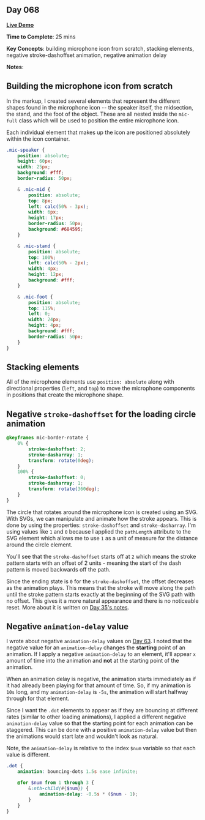## Day 068

**<a href="https://css100.aniqa.dev#day-068">Live Demo</a>**

**Time to Complete**: 25 mins

**Key Concepts**: building microphone icon from scratch, stacking elements, negative stroke-dashoffset animation, negative animation delay

**Notes**:

## Building the microphone icon from scratch

In the markup, I created several elements that represent the different shapes found in the microphone icon -- the speaker itself, the midsection, the stand, and the foot of the object. These are all nested inside the `mic-full` class which will be used to position the entire microphone icon.

Each individual element that makes up the icon are positioned absolutely within the icon container.

```scss
.mic-speaker {
	position: absolute;
	height: 60px;
	width: 25px;
	background: #fff;
	border-radius: 50px;

	& .mic-mid {
		position: absolute;
		top: 8px;
		left: calc(50% - 3px);
		width: 6px;
		height: 17px;
		border-radius: 50px;
		background: #684595;
	}

	& .mic-stand {
		position: absolute;
		top: 100%;
		left: calc(50% - 2px);
		width: 4px;
		height: 12px;
		background: #fff;
	}

	& .mic-foot {
		position: absolute;
		top: 115%;
		left: 0;
		width: 24px;
		height: 4px;
		background: #fff;
		border-radius: 50px;
	}
}
```

## Stacking elements

All of the microphone elements use `position: absolute` along with directional properties (`left`, and `top`) to move the microphone components in positions that create the microphone shape.

## Negative `stroke-dashoffset` for the loading circle animation

```scss
@keyframes mic-border-rotate {
	0% {
		stroke-dashoffset: 2;
		stroke-dasharray: 1;
		transform: rotate(0deg);
	}
	100% {
		stroke-dashoffset: 0;
		stroke-dasharray: 1;
		transform: rotate(360deg);
	}
}
```

The circle that rotates around the microphone icon is created using an SVG. With SVGs, we can manipulate and animate how the stroke appears. This is done by using the properties: `stroke-dashoffset` and `stroke-dasharray`. I'm using values like `1` and `0` because I applied the `pathLength` attribute to the SVG element which allows me to use `1` as a unit of measure for the distance around the circle element.

You'll see that the `stroke-dashoffset` starts off at `2` which means the stroke pattern starts with an offset of 2 units - meaning the start of the dash pattern is moved backwards off the path.

Since the ending state is `0` for the `stroke-dashoffset`, the offset decreases as the animation plays. This means that the stroke will move along the path until the stroke pattern starts exactly at the beginning of the SVG path with no offset. This gives it a more natural appearance and there is no noticeable reset. More about it is written on <a href="https://github.com/aniqatc/css-100/tree/main/entries/035">Day 35's notes</a>.

## Negative `animation-delay` value

I wrote about negative `animation-delay` values on <a href="https://github.com/aniqatc/css-100/tree/main/entries/063">Day 63</a>. I noted that the negative value for an `animation-delay` changes the **starting** point of an animation. If I apply a negative `animation-delay` to an element, it'll appear `x` amount of time into the animation and **not** at the starting point of the animation.

When an animation delay is negative, the animation starts immediately as if it had already been playing for that amount of time. So, if my animation is `10s` long, and my `animation-delay` is `-5s`, the animation will start halfway through for that element.

Since I want the `.dot` elements to appear as if they are bouncing at different rates (similar to other loading animations), I applied a different negative `animation-delay` value so that the starting point for each animation can be staggered. This can be done with a positive `animation-delay` value but then the animations would start late and wouldn't look as natural.

Note, the `animation-delay` is relative to the index `$num` variable so that each value is different.

```scss
.dot {
	animation: bouncing-dots 1.5s ease infinite;

	@for $num from 1 through 3 {
		&:nth-child(#{$num}) {
			animation-delay: -0.5s * ($num - 1);
		}
	}
}
```
